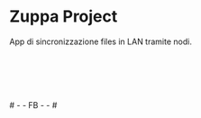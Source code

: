 # Zuppa Project
App di sincronizzazione files in LAN tramite nodi.<br>

<br>



<br><br><br> # - - FB - - #
